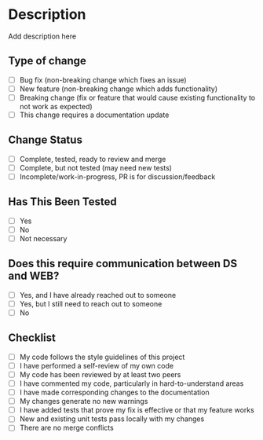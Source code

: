 # Description
Add description here
## Type of change
- [ ] Bug fix (non-breaking change which fixes an issue)
- [ ] New feature (non-breaking change which adds functionality)
- [ ] Breaking change (fix or feature that would cause existing functionality to not work as expected)
- [ ] This change requires a documentation update
## Change Status
- [ ] Complete, tested, ready to review and merge
- [ ] Complete, but not tested (may need new tests)
- [ ] Incomplete/work-in-progress, PR is for discussion/feedback
## Has This Been Tested
- [ ] Yes
- [ ] No
- [ ] Not necessary
## Does this require communication between DS and WEB?
- [ ] Yes, and I have already reached out to someone
- [ ] Yes, but I still need to reach out to someone
- [ ] No
## Checklist
- [ ] My code follows the style guidelines of this project
- [ ] I have performed a self-review of my own code
- [ ] My code has been reviewed by at least two peers
- [ ] I have commented my code, particularly in hard-to-understand areas
- [ ] I have made corresponding changes to the documentation
- [ ] My changes generate no new warnings
- [ ] I have added tests that prove my fix is effective or that my feature works
- [ ] New and existing unit tests pass locally with my changes
- [ ] There are no merge conflicts
